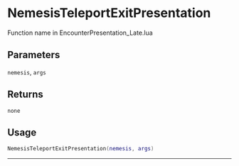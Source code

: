 # NemesisTeleportExitPresentation
Function name in EncounterPresentation_Late.lua
## Parameters
`nemesis`, `args`
## Returns
`none`
## Usage
```lua
NemesisTeleportExitPresentation(nemesis, args)
```
---
